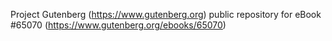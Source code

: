 Project Gutenberg (https://www.gutenberg.org) public repository for
eBook #65070 (https://www.gutenberg.org/ebooks/65070)
